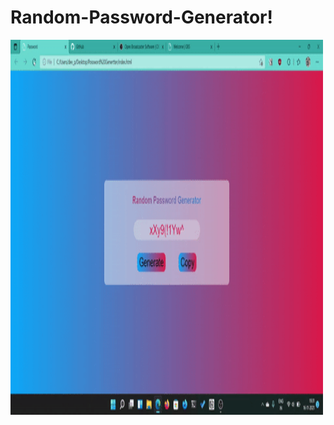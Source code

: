 # Random-Password-Generator!



<img src="./screen.gif" alt="My Project GIF" width="500" height="600">
